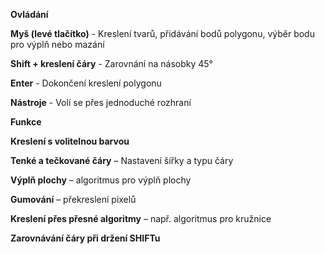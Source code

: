 **Ovládání**

 **Myš (levé tlačítko)** - Kreslení tvarů, přidávání bodů polygonu, výběr bodu pro výplň nebo mazání
 
 **Shift + kreslení čáry** - Zarovnání na násobky 45° 
 
 **Enter** - Dokončení kreslení polygonu 
 
 **Nástroje** - Volí se přes jednoduché rozhraní 
 

**Funkce**


**Kreslení s volitelnou barvou**

**Tenké a tečkované čáry** – Nastavení šířky a typu čáry

**Výplň plochy** – algoritmus pro výplň plochy

**Gumování** – překreslení pixelů

**Kreslení přes přesné algoritmy** – např. algoritmus pro kružnice

**Zarovnávání čáry při držení SHIFTu**
